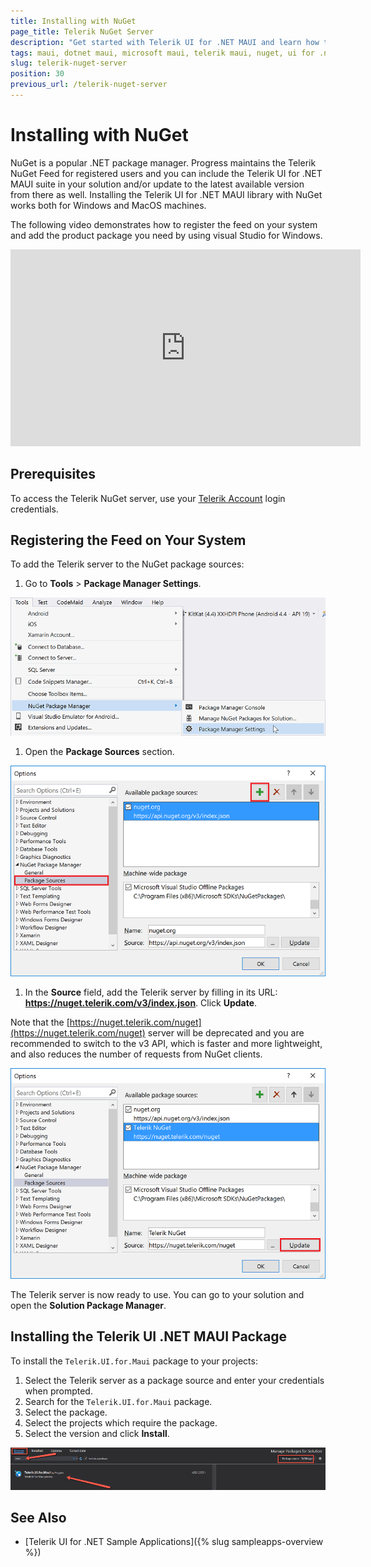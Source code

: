 ```yaml
---
title: Installing with NuGet
page_title: Telerik NuGet Server
description: "Get started with Telerik UI for .NET MAUI and learn how to install the controls by using the Telerik NuGet Server with Visual Studio for Windows."
tags: maui, dotnet maui, microsoft maui, telerik maui, nuget, ui for .net maui
slug: telerik-nuget-server
position: 30
previous_url: /telerik-nuget-server
---
```


# Installing with NuGet

NuGet is a popular .NET package manager. Progress maintains the Telerik NuGet Feed for registered users and you can include the Telerik UI for .NET MAUI suite in your solution and/or update to the latest available version from there as well. Installing the Telerik UI for .NET MAUI library with NuGet works both for Windows and MacOS machines.

The following video demonstrates how to register the feed on your system and add the product package you need by using visual Studio for Windows.  

<iframe width="560" height="315" src="https://www.youtube.com/embed/c3m_BLMXNDk" frameborder="0" allow="accelerometer; autoplay; encrypted-media; gyroscope; picture-in-picture" allowfullscreen></iframe>

## Prerequisites

To access the Telerik NuGet server, use your [Telerik Account](https://www.telerik.com/account) login credentials.

## Registering the Feed on Your System

To add the Telerik server to the NuGet package sources:

1. Go to **Tools** > **Package Manager Settings**.

  ![](images/nuget-vs-pm-settings.png)

1. Open the **Package Sources** section.

  ![](images/nuget-vs-add-source.png)

1. In the **Source** field, add the Telerik server by filling in its URL: **https://nuget.telerik.com/v3/index.json**. Click **Update**.

  Note that the [https://nuget.telerik.com/nuget](https://nuget.telerik.com/nuget) server will be deprecated and you are recommended to switch to the v3 API, which is faster and more lightweight, and also reduces the number of requests from NuGet clients.

  ![](images/nuget-vs-telerik-server.png)

The Telerik server is now ready to use. You can go to your solution and open the **Solution Package Manager**.

## Installing the Telerik UI .NET MAUI Package

To install the `Telerik.UI.for.Maui` package to your projects:

1. Select the Telerik server as a package source and enter your credentials when prompted.
1. Search for the `Telerik.UI.for.Maui` package.
1. Select the package.
1. Select the projects which require the package.
1. Select the version and click **Install**.

![](images/maui-nuget.png)

## See Also

- [Telerik UI for .NET Sample Applications]({% slug sampleapps-overview %})